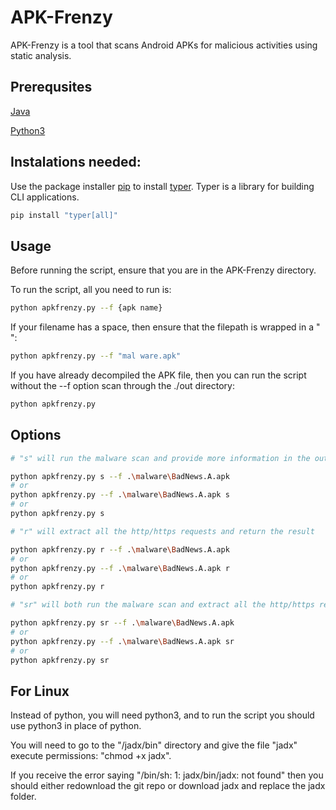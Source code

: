 # APK-Frenzy

APK-Frenzy is a tool that scans Android APKs for malicious activities using static analysis.

## Prerequsites
[Java](https://www.java.com/download/ie_manual.jsp)

[Python3](https://www.python.org/downloads/)

## Instalations needed:

Use the package installer [pip](https://pip.pypa.io/en/stable/) to install [typer](https://typer.tiangolo.com/). Typer is a library for building CLI applications.

```bash
pip install "typer[all]"
```

## Usage

Before running the script, ensure that you are in the APK-Frenzy directory.

To run the script, all you need to run is:
```bash
python apkfrenzy.py --f {apk name}
```

If your filename has a space, then ensure that the filepath is wrapped in a " ":
```bash
python apkfrenzy.py --f "mal ware.apk"
```

If you have already decompiled the APK file, then you can run the script without the --f option scan through the ./out directory:
```bash
python apkfrenzy.py
```

## Options
```bash
# "s" will run the malware scan and provide more information in the output

python apkfrenzy.py s --f .\malware\BadNews.A.apk
# or
python apkfrenzy.py --f .\malware\BadNews.A.apk s
# or
python apkfrenzy.py s

# "r" will extract all the http/https requests and return the result

python apkfrenzy.py r --f .\malware\BadNews.A.apk
# or
python apkfrenzy.py --f .\malware\BadNews.A.apk r
# or
python apkfrenzy.py r

# "sr" will both run the malware scan and extract all the http/https requests

python apkfrenzy.py sr --f .\malware\BadNews.A.apk
# or
python apkfrenzy.py --f .\malware\BadNews.A.apk sr
# or
python apkfrenzy.py sr
```

## For Linux
Instead of python, you will need python3, and to run the script you should use python3 in place of python.

You will need to go to the "/jadx/bin" directory and give the file "jadx" execute permissions:
"chmod +x jadx".

If you receive the error saying "/bin/sh: 1: jadx/bin/jadx: not found" then you should either redownload the git repo or download jadx and replace the jadx folder.
